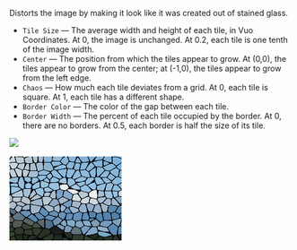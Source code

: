 Distorts the image by making it look like it was created out of stained glass.

   - `Tile Size` — The average width and height of each tile, in Vuo Coordinates. At 0, the image is unchanged. At 0.2, each tile is one tenth of the image width.
   - `Center` — The position from which the tiles appear to grow.  At (0,0), the tiles appear to grow from the center; at (-1,0), the tiles appear to grow from the left edge.
   - `Chaos` — How much each tile deviates from a grid.  At 0, each tile is square.  At 1, each tile has a different shape.
   - `Border Color` — The color of the gap between each tile.
   - `Border Width` — The percent of each tile occupied by the border.  At 0, there are no borders.  At 0.5, each border is half the size of its tile.

![](mountains.png)

![](stainedglass.png)
